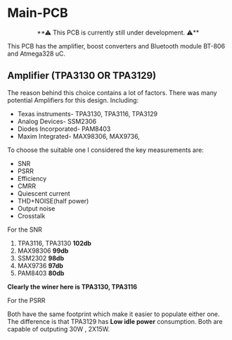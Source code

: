 
# Main-PCB
<p align="center">
**⚠  This PCB is currently still under development. ⚠️**
  
This PCB has the amplifier, boost converters and Bluetooth module BT-806 and Atmega328 uC.
  
Amplifier (TPA3130 OR TPA3129)
-------------------
  The reason behind this choice contains a lot of factors. There was many potential Amplifiers for this design. Including:
- Texas instruments- TPA3130, TPA3116, TPA3129
- Analog Devices- SSM2306
- Diodes Incorporated- PAM8403
- Maxim Integrated- MAX98306, MAX9736,

 
To choose the suitable one I considered the key measurements are:
  
- SNR
- PSRR
- Efficiency
- CMRR
- Quiescent current
- THD+NOISE(half power)
- Output noise
- Crosstalk

For the SNR 
  
1. TPA3116, TPA3130 **102db**
2. MAX98306 **99db**
3. SSM2302  **98db**
4. MAX9736  **97db**
5. PAM8403  **80db**
  
**Clearly the winer here is TPA3130, TPA3116**
  
  
For the PSRR 
  
  
  Both have the same footprint which make it easier to populate either one. The difference is that TPA3129 has **Low idle power** consumption. Both are capable of outputing 30W , 2X15W. 
